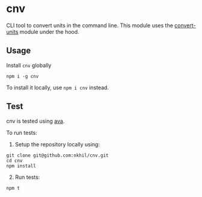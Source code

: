 # cnv

CLI tool to convert units in the command line. This module uses the [convert-units](https://github.com/convert-units/convert-units) module under the hood.

## Usage

Install `cnv` globally 

```
npm i -g cnv
```

To install it locally, use `npm i cnv` instead.

## Test

cnv is tested using [ava](https://github.com/avajs/ava).

To run tests: 

1. Setup the repository locally using: 

```
git clone git@github.com:nkhil/cnv.git
cd cnv
npm install 
```

2. Run tests: 

```
npm t
```
